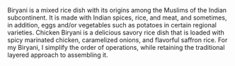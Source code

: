 Biryani is a mixed rice dish with its origins among the Muslims of the Indian subcontinent. It is made with Indian spices, rice, and meat, and sometimes, in addition, eggs and/or vegetables such as potatoes in certain regional varieties.
Chicken Biryani is a delicious savory rice dish that is loaded with spicy marinated chicken, caramelized onions, and flavorful saffron rice. For my Biryani, I simplify the order of operations, while retaining the traditional layered approach to assembling it.